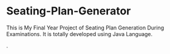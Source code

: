 # Seating-Plan-Generator

This is My Final Year Project of Seating Plan Generation During Examinations. It is totally developed using Java Language.








































































































































































.






































